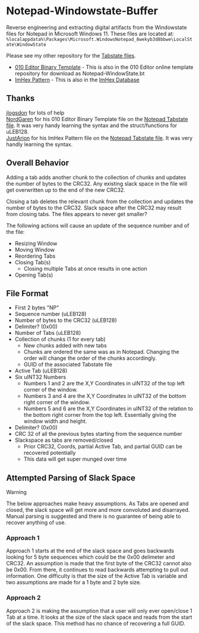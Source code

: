 # Notepad-Windowstate-Buffer

Reverse engineering and extracting digital artifacts from the Windowstate files for Notepad in Microsoft Windows 11. These files are located at: `%localappdata%\Packages\Microsoft.WindowsNotepad_8wekyb3d8bbwe\LocalState\WindowState`

Please see my other repository for the [Tabstate files](https://github.com/ogmini/Notepad-Tabstate-Buffer). 

- [010 Editor Binary Template](https://github.com/ogmini/Notepad-Windowstate-Buffer/tree/main/Templates/Notepad-WindowState.bt) - This is also in the 010 Editor online template repository for download as Notepad-WindowState.bt    
- [ImHex Pattern](https://github.com/ogmini/Notepad-Windowstate-Buffer/blob/main/Templates/Notepad-WindowState.hexpat) - This is also in the [ImHex Database](https://github.com/WerWolv/ImHex-Patterns)    

## Thanks

[jlogsdon](https://github.com/jlogsdon) for lots of help  
[NordGaren](https://github.com/Nordgaren) for his 010 Editor Binary Template file on the [Notepad Tabstate file](https://github.com/Nordgaren/tabstate-util/blob/master/TabState.bt). It was very handy learning the syntax and the struct/functions for uLEB128.     
[JustArion](https://github.com/JustArion) for his ImHex Pattern file on the [Notepad Tabstate file](https://github.com/JustArion/Notepad-Tabs/blob/main/ImHex-Patterns/NotepadTab.hexpat). It was very handly learning the syntax.   

## Overall Behavior

Adding a tab adds another chunk to the collection of chunks and updates the number of bytes to the CRC32. Any existing slack space in the file will get overwritten up to the end of the new CRC32.

Closing a tab deletes the relevant chunk from the collection and updates the number of bytes to the CRC32. Slack space after the CRC32 may result from closing tabs. The files appears to never get smaller?

The following actions will cause an update of the sequence number and of the file:
- Resizing Window
- Moving Window
- Reordering Tabs
- Closing Tab(s)
  - Closing multiple Tabs at once results in one action 
- Opening Tab(s)

## File Format

 - First 2 bytes "NP"
 - Sequence number (uLEB128)
 - Number of bytes to the CRC32 (uLEB128)
 - Delimiter? (0x00)
 - Number of Tabs (uLEB128)
 - Collection of chunks (1 for every tab)
   - New chunks added with new tabs
   - Chunks are ordered the same was as in Notepad. Changing the order will change the order of the chunks accordingly.
   - GUID of the associated Tabstate file
 - Active Tab (uLEB128)
 - Six uINT32 Numbers
   - Numbers 1 and 2 are the X,Y Coordinates in uINT32 of the top left corner of the window.
   - Numbers 3 and 4 are the X,Y Coordinates in uINT32 of the bottom right corner of the window.
   - Numbers 5 and 6 are the X,Y Coordinates in uINT32 of the relation to the bottom right corner from the top left. Essentially giving the window width and height.
 - Delimiter? (0x00)
 - CRC 32 of all the previous bytes starting from the sequence number
 - Slackspace as tabs are removed/closed
   - Prior CRC32, Coords, partial Active Tab, and partial GUID can be recovered potentially
   - This data will get super munged over time

## Attempted Parsing of Slack Space

> [!WARNING]  
> The below approaches make heavy assumptions. As Tabs are opened and closed, the slack space will get more and more convoluted and disarrayed. Manual parsing is suggested and there is no guarantee of being able to recover anything of use. 

### Approach 1

Approach 1 starts at the end of the slack space and goes backwards looking for 5 byte sequences which could be the 0x00 delimeter and CRC32. An assumption is made that the first byte of the CRC32 cannot also be 0x00. From there, it continues to read backwards attempting to pull out information. One difficulty is that the size of the Active Tab is variable and two assumptions are made for a 1 byte and 2 byte size. 

### Approach 2

Approach 2 is making the assumption that a user will only ever open/close 1 Tab at a time. It looks at the size of the slack space and reads from the start of the slack space. This method has no chance of recovering a full GUID.  


